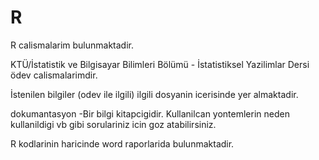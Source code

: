 # R
R calismalarim bulunmaktadir.

KTÜ/İstatistik ve Bilgisayar Bilimleri Bölümü - İstatistiksel Yazilimlar Dersi ödev calismalarimdir.

İstenilen bilgiler (odev ile ilgili) ilgili dosyanin icerisinde yer almaktadir.

dokumantasyon -Bir bilgi kitapcigidir. Kullanilcan yontemlerin neden kullanildigi vb gibi sorulariniz icin goz atabilirsiniz.

R kodlarinin haricinde word raporlarida bulunmaktadir. 
